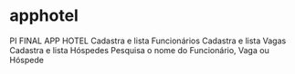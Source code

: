 # apphotel
PI FINAL APP HOTEL
Cadastra e lista Funcionários
Cadastra e lista Vagas
Cadastra e lista Hóspedes
Pesquisa o nome do Funcionário, Vaga ou Hóspede

